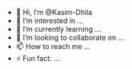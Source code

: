 - 👋 Hi, I’m @Kasim-Dhila
- 👀 I’m interested in ...
- 🌱 I’m currently learning ...
- 💞️ I’m looking to collaborate on ...
- 📫 How to reach me ...
- ⚡ Fun fact: ...

<!---
Kasim-Dhila/Kasim-Dhila is a ✨ special ✨ repository because its `README.md` (this file) appears on your GitHub profile.
You can click the Preview link to take a look at your changes.
--->
